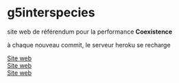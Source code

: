 # g5interspecies

site web de référendum pour la performance **Coexistence**

à chaque nouveau commit, le serveur heroku se recharge

<a href="http://g5interspecies.herokuapp.com/" target="_blank">Site web</a><br/>
<a href="http://g5interspecies.herokuapp.com/controller.html" target="_blank">Site web</a><br/>
<a href="http://g5interspecies.herokuapp.com/data/votes.json" target="_blank">Site web</a><br/>

